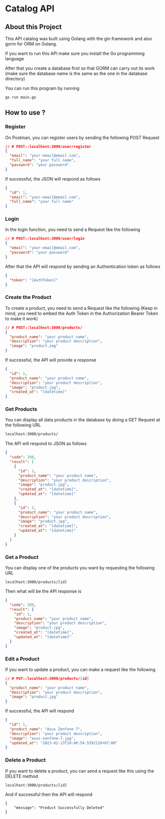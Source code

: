 # Catalog API

## About this Project

This API catalog was built using Golang with the gin framework and also gorm for ORM on Golang.

If you want to run this API make sure you install the Go programming language

After that you create a database first so that GORM can carry out its work (make sure the database name is the same as the one in the database directory)

You can run this program by running

```sh
go run main.go
```

## How to use ?

### Register

On Postman, you can register users by sending the following POST Request

```json
// # POST::localhost:3000/user/register
{
  "email": "your-email@email.com",
  "full_name": "your full name",
  "password": "your password"
}
```

If successful, the JSON will respond as follows

```json
{
  "id": 1,
  "email": "your-email@email.com",
  "full_name": "your full name"
}
```

### Login

In the login function, you need to send a Request like the following

```json
// # POST::localhost:3000/user/login
{
  "email": "your-email@email.com",
  "password": "your password"
}
```

After that the API will respond by sending an Authentication token as follows

```json
{
  "token": "[AuthToken]"
}
```

### Create the Product

To create a product, you need to send a Request like the following (Keep in mind, you need to embed the Auth Token in the Authorization Bearer Token to make it work)

```json
// # POST::localhost:3000/products/
{
  "product_name": "your product name",
  "description": "your product description",
  "image": "product.img"
}
```

If successful, the API will provide a response

```json
{
  "id": 1,
  "product_name": "your product name",
  "description": "your product description",
  "image": "product.jpg",
  "created_at": "[datetime]"
}
```

### Get Products

You can display all data products in the database by doing a GET Request at the following URL

```sh
localhost:3000/products/
```

The API will respond to JSON as follows

```json
{
  "code": 200,
  "result": [
    {
      "id": 1,
      "product_name": "your product name",
      "description": "your product description",
      "image": "product.jpg",
      "created_at": "[datetime]",
      "updated_at": "[datetime]"
    },
    {
      "id": 2,
      "product_name": "your product name",
      "description": "your product description",
      "image": "product.jpg",
      "created_at": "[datetime]",
      "updated_at": "[datetime]"
    }
  ]
}
```

### Get a Product

You can display one of the products you want by requesting the following URL

```
localhost:3000/products/[id]
```

Then what will be the API response is

```json
{
  "code": 200,
  "result": {
    "id": 1,
    "product_name": "your product name",
    "description": "your product description",
    "image": "product.jpg",
    "created_at": "[datetime]",
    "updated_at": "[datetime]"
  }
}
```

### Edit a Product

If you want to update a product, you can make a request like the following

```json
// # PUT::localhost:3000/products/[id]
{
  "product_name": "your product name",
  "description": "your product description",
  "image": "product.jpg"
}
```

If successful, the API will respond

```json
{
  "id": 1,
  "product_name": "Asus Zenfone 7",
  "description": "your product description",
  "image": "asus-zenfone-7.jpg",
  "updated_at": "2023-02-13T10:40:54.5392119+07:00"
}
```

### Delete a Product

If you want to delete a product, you can send a request like this using the DELETE method

```
localhost:3000/products/[id]
```

And if successful then the API will respond

```
{
    "message": "Product Successfully Deleted"
}
```
